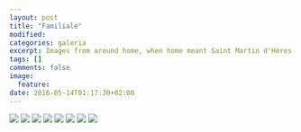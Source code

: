 ```yaml
---
layout: post
title: "Familiale"
modified:
categories: galeria
excerpt: Images from around home, when home meant Saint Martin d'Hères.
tags: []
comments: false
image:
  feature:
date: 2016-05-14T01:17:30+02:00
---
```

<div class="galleria">
	<img src="/images/familiale/Bastille.jpg" data-title="À la Bastille">
	<img src="/images/familiale/Plimbare.jpg" data-title="La rentrée">
	<img src="/images/familiale/Scara.jpg" data-title="L'escalier">
	<img src="/images/familiale/Ceață.jpg" data-title="Un jour qui commence bien">
	<img src="/images/familiale/Rouge.jpg" data-title="Carpe diem">
	<img src="/images/familiale/Grafitti.jpg" data-title="Vélo">
	<img src="/images/familiale/Muzeu-I.jpg" data-title="Portrait de famille I">
	<img src="/images/familiale/Muzeu-II.jpg" data-title="Portrait de famille II">
</div>
